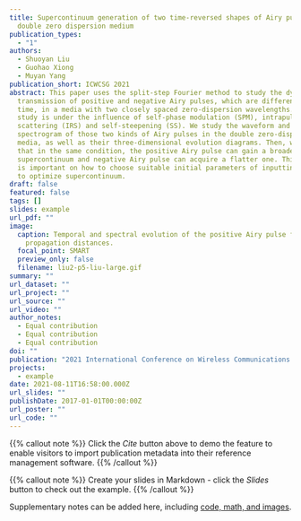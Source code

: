 ```yaml
---
title: Supercontinuum generation of two time-reversed shapes of Airy pulses in
  double zero dispersion medium
publication_types:
  - "1"
authors:
  - Shuoyan Liu
  - Guohao Xiong
  - Muyan Yang
publication_short: ICWCSG 2021
abstract: This paper uses the split-step Fourier method to study the dynamic
  transmission of positive and negative Airy pulses, which are different with
  time, in a media with two closely spaced zero-dispersion wavelengths. The
  study is under the influence of self-phase modulation (SPM), intrapulse Ramen
  scattering (IRS) and self-steepening (SS). We study the waveform and
  spectrogram of those two kinds of Airy pulses in the double zero-dispersion
  media, as well as their three-dimensional evolution diagrams. Then, we find
  that in the same condition, the positive Airy pulse can gain a broader
  supercontinuum and negative Airy pulse can acquire a flatter one. This paper
  is important on how to choose suitable initial parameters of inputting pulse
  to optimize supercontinuum.
draft: false
featured: false
tags: []
slides: example
url_pdf: ""
image:
  caption: Temporal and spectral evolution of the positive Airy pulse for selected
    propagation distances.
  focal_point: SMART
  preview_only: false
  filename: liu2-p5-liu-large.gif
summary: ""
url_dataset: ""
url_project: ""
url_source: ""
url_video: ""
author_notes:
  - Equal contribution
  - Equal contribution
  - Equal contribution
doi: ""
publication: "2021 International Conference on Wireless Communications and Smart Grid "
projects:
  - example
date: 2021-08-11T16:58:00.000Z
url_slides: ""
publishDate: 2017-01-01T00:00:00Z
url_poster: ""
url_code: ""
---
```


{{% callout note %}}
Click the _Cite_ button above to demo the feature to enable visitors to import publication metadata into their reference management software.
{{% /callout %}}

{{% callout note %}}
Create your slides in Markdown - click the _Slides_ button to check out the example.
{{% /callout %}}

Supplementary notes can be added here, including [code, math, and images](https://wowchemy.com/docs/writing-markdown-latex/).
